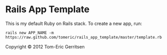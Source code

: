 # Rails App Template

This is my default Ruby on Rails stack. To create a new app, run:

    rails new APP_NAME -m https://raw.github.com/tomeric/rails_app_template/master/template.rb

Copyright © 2012 Tom-Eric Gerritsen
